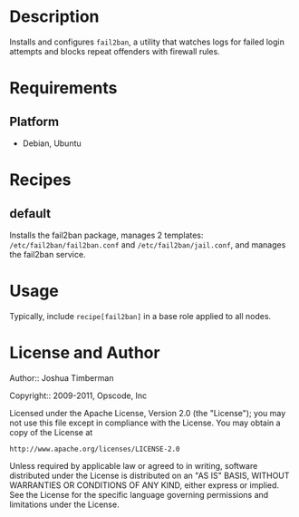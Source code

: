 Description
===========

Installs and configures `fail2ban`, a utility that watches logs for failed login attempts 
and blocks repeat offenders with firewall rules.

Requirements
============

Platform
--------

* Debian, Ubuntu


Recipes
=======

default
-------

Installs the fail2ban package, manages 2 templates: `/etc/fail2ban/fail2ban.conf` 
and `/etc/fail2ban/jail.conf`, and manages the fail2ban service.

Usage
=====

Typically, include `recipe[fail2ban]` in a base role applied to all nodes.

License and Author
==================

Author:: Joshua Timberman

Copyright:: 2009-2011, Opscode, Inc

Licensed under the Apache License, Version 2.0 (the "License");
you may not use this file except in compliance with the License.
You may obtain a copy of the License at

    http://www.apache.org/licenses/LICENSE-2.0

Unless required by applicable law or agreed to in writing, software
distributed under the License is distributed on an "AS IS" BASIS,
WITHOUT WARRANTIES OR CONDITIONS OF ANY KIND, either express or implied.
See the License for the specific language governing permissions and
limitations under the License.
